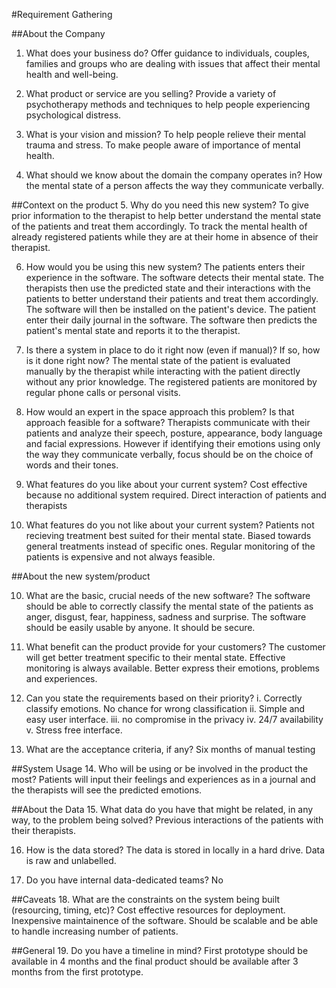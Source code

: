 #Requirement Gathering

##About the Company

1. What does your business do?
Offer guidance to individuals, couples, families and groups who are dealing with issues that affect their mental health and well-being.

2. What product or service are you selling?
Provide a variety of psychotherapy methods and techniques to help people experiencing psychological distress.

3. What is your vision and mission?
To help people relieve their mental trauma and stress. To make people aware of importance of mental health.

4. What should we know about the domain the company operates in?
How the mental state of a person affects the way they communicate verbally.

##Context on the product
5. Why do you need this new system?
To give prior information to the therapist to help better understand the mental state of the patients and treat them accordingly. 
To track the mental health of already registered patients while they are at their home in absence of their therapist.

6. How would you be using this new system?
The patients enters their experience in the software. The software detects their mental state. The therapists then use the predicted state and their interactions with the patients to better understand their patients and treat them accordingly.
The software will then be installed on the patient's device. The patient enter their daily journal in the software. The software then predicts the patient's mental state and reports it to the therapist.

6. Is there a system in place to do it right now (even if manual)? If so, how is it done right now?
The mental state of the patient is evaluated manually by the therapist while interacting with the patient directly without any prior knowledge. The registered patients are monitored by regular phone calls or personal visits.

7. How would an expert in the space approach this problem? Is that approach feasible for a software?
Therapists communicate with their patients and analyze their speech, posture, appearance, body language and facial expressions. However if identifying their emotions using only the way they communicate verbally, focus should be on the choice of words and their tones.

8. What features do you like about your current system?
Cost effective because no additional system required. Direct interaction of patients and therapists

9. What features do you not like about your current system?
Patients not recieving treatment best suited for their mental state. Biased towards general treatments instead of specific ones. Regular monitoring of the patients is expensive and not always feasible.

##About the new system/product

10. What are the basic, crucial needs of the new software?
The software should be able to correctly classify the mental state of the patients as anger, disgust, fear, happiness, sadness and surprise. The software should be easily usable by anyone. It should be secure.

11. What benefit can the product provide for your customers?
The customer will get better treatment specific to their mental state. Effective monitoring is always available. Better express their emotions, problems and experiences.

12. Can you state the requirements based on their priority?
i. Correctly classify emotions. No chance for wrong classification
ii. Simple and easy user interface.
iii. no compromise in the privacy
iv. 24/7 availability
v. Stress free interface.

13. What are the acceptance criteria, if any? 
Six months of manual testing

##System Usage
14. Who will be using or be involved in the product the most? 
Patients will input their feelings and experiences as in a journal and the therapists will see the predicted emotions.

##About the Data
15. What data do you have that might be related, in any way, to the problem being solved?
Previous interactions of the patients with their therapists.

16. How is the data stored?
The data is stored in locally in a hard drive. Data is raw and unlabelled.

17. Do you have internal data-dedicated teams?
No

##Caveats
18. What are the constraints on the system being built (resourcing, timing, etc)? 
Cost effective resources for deployment. Inexpensive maintainence of the software. Should be scalable and be able to handle increasing number of patients.


##General
19. Do you have a timeline in mind?
First prototype should be available in 4 months and the final product should be available after 3 months from the first prototype.













